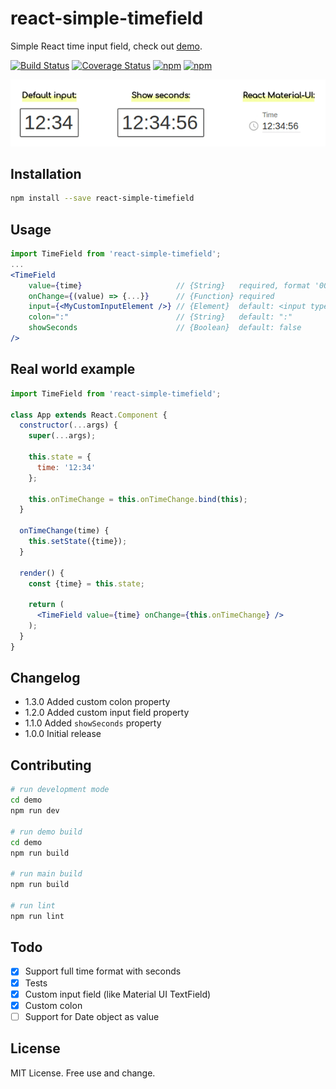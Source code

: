 # react-simple-timefield

Simple React time input field, check out [demo](https://antonfisher.com/react-simple-timefield/).

[![Build Status](https://travis-ci.org/antonfisher/react-simple-timefield.svg?branch=master)](https://travis-ci.org/antonfisher/react-simple-timefield)
[![Coverage Status](https://coveralls.io/repos/github/antonfisher/react-simple-timefield/badge.svg?branch=master)](https://coveralls.io/github/antonfisher/react-simple-timefield?branch=master)
[![npm](https://img.shields.io/npm/dt/react-simple-timefield.svg?colorB=brightgreen)](https://www.npmjs.com/package/react-simple-timefield)
[![npm](https://img.shields.io/npm/v/react-simple-timefield.svg?colorB=brightgreen)](https://www.npmjs.com/package/react-simple-timefield)

[![Demo](docs/demo.gif)](https://antonfisher.com/react-simple-timefield/)

## Installation
```bash
npm install --save react-simple-timefield
```

## Usage
```jsx
import TimeField from 'react-simple-timefield';
...
<TimeField
    value={time}                     // {String}   required, format '00:00' or '00:00:00'
    onChange={(value) => {...}}      // {Function} required
    input={<MyCustomInputElement />} // {Element}  default: <input type="text" />
    colon=":"                        // {String}   default: ":"
    showSeconds                      // {Boolean}  default: false
/>
```

## Real world example
```jsx
import TimeField from 'react-simple-timefield';

class App extends React.Component {
  constructor(...args) {
    super(...args);

    this.state = {
      time: '12:34'
    };

    this.onTimeChange = this.onTimeChange.bind(this);
  }

  onTimeChange(time) {
    this.setState({time});
  }
  
  render() {
    const {time} = this.state;
  
    return (
      <TimeField value={time} onChange={this.onTimeChange} />
    );
  }
}
```

## Changelog
* 1.3.0 Added custom colon property
* 1.2.0 Added custom input field property
* 1.1.0 Added `showSeconds` property
* 1.0.0 Initial release

## Contributing
```bash
# run development mode
cd demo
npm run dev

# run demo build
cd demo
npm run build

# run main build
npm run build

# run lint
npm run lint
```

## Todo
- [x] Support full time format with seconds
- [x] Tests
- [x] Custom input field (like Material UI TextField)
- [x] Custom colon
- [ ] Support for Date object as value

## License
MIT License. Free use and change. 